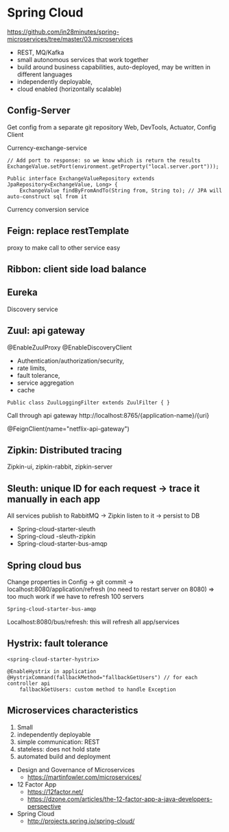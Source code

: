 Spring Cloud
=================
https://github.com/in28minutes/spring-microservices/tree/master/03.microservices

- REST, MQ/Kafka
- small autonomous services that work together
- build around business capabilities, auto-deployed, may be written in different languages
- independently deployable, 
- cloud enabled (horizontally scalable)


## Config-Server
Get config from a separate git repository
Web, DevTools, Actuator, Config Client

Currency-exchange-service
```shell script
// Add port to response: so we know which is return the results
ExchangeValue.setPort(environment.getProperty("local.server.port")));

Public interface ExchangeValueRepository extends JpaRepository<ExchangeValue, Long> {
    ExchangeValue findByFromAndTo(String from, String to); // JPA will auto-construct sql from it
```


Currency conversion service

## Feign: replace restTemplate
proxy to make call to other service easy


## Ribbon: client side load balance


## Eureka
Discovery service
 

## Zuul: api gateway
@EnableZuulProxy
@EnableDiscoveryClient

- Authentication/authorization/security, 
- rate limits,
- fault tolerance, 
- service aggregation
- cache

```shell script
Public class ZuulLoggingFilter extends ZuulFilter { }
```


Call through api gateway
http://localhost:8765/{application-name}/{uri}

@FeignClient(name="netflix-api-gateway")


## Zipkin: Distributed tracing
Zipkin-ui, zipkin-rabbit, zipkin-server


## Sleuth: unique ID for each request -> trace it manually in each app
All services publish to RabbitMQ -> Zipkin listen to it -> persist to DB
- Spring-cloud-starter-sleuth
- Spring-cloud -sleuth-zipkin
- Spring-cloud-starter-bus-amqp


## Spring cloud bus
Change properties in Config -> git commit -> localhost:8080/application/refresh (no need to restart server on 8080) => too much work if we have to refresh 100 servers
```shell script
Spring-cloud-starter-bus-amqp
```
Localhost:8080/bus/refresh: this will refresh all app/services


## Hystrix: fault tolerance
```shell script
<spring-cloud-starter-hystrix>

@EnableHystrix in application
@HystrixCommand(fallbackMethod="fallbackGetUsers") // for each controller api
	fallbackGetUsers: custom method to handle Exception
```


## Microservices characteristics
1. Small
2. independently deployable
3. simple communication: REST
4. stateless: does not hold state
5. automated build and deployment

- Design and Governance of Microservices
    - https://martinfowler.com/microservices/
- 12 Factor App
    - https://12factor.net/
    - https://dzone.com/articles/the-12-factor-app-a-java-developers-perspective
- Spring Cloud
    - http://projects.spring.io/spring-cloud/
